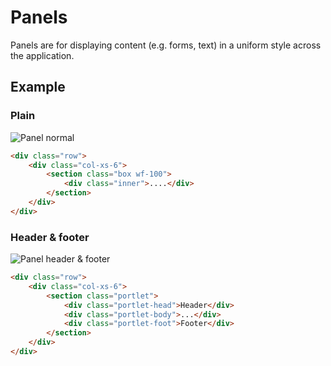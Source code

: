 # Panels

Panels are for displaying content (e.g. forms, text) in a uniform style across the application.

## Example

### Plain

![Panel normal](Developer-Guide/frontend/elements/panels/plain.png)

```html
<div class="row">
    <div class="col-xs-6">
        <section class="box wf-100">
            <div class="inner">....</div>
        </section>
    </div>
</div>
```

### Header & footer

![Panel header & footer](Developer-Guide/frontend/elements/panels/header_footer.png)

```html
<div class="row">
    <div class="col-xs-6">
        <section class="portlet">
            <div class="portlet-head">Header</div>
            <div class="portlet-body">...</div>
            <div class="portlet-foot">Footer</div>
        </section>
    </div>
</div>
```